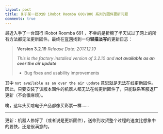 ```yaml
---
layout: post
title: 关于某一批次的 iRobot Roomba 600/800 系列的固件更新问题
comments: true
---
```


最近入手了一台国行 iRobot Roomba 691 ，不幸的是折腾了半天试过了网上的所有方法都无法更新固件。最终在[官网](https://homesupport.irobot.com/app/answers/detail/a_id/541/kw/roomba%20600%20firmware%20note)找到一句**轻描淡写**的更新日志：

> **Version 3.2.19**
> *Release Date: 2017.12.19*
> 
> *This is the factory installed version of 3.2.10 and **not available as an over the air update***
> 
> - Bug fixes and usability improvements

其中 `not available as an over the air update` 意思就是无法在线更新固件。因此，只要安装了该版本固件的机器人都无法在线更新固件了，只能联系客服返厂更新（不会很麻烦）。

唉，这年头买啥电子产品都像买彩票一样……

---

更新：机器人修好了（或者说是更新固件），送修到收货整个过程的速度比想象中的要快，还是很满意的。